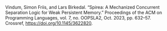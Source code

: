 Vindum, Simon Friis, and Lars Birkedal. “Spirea: A Mechanized Concurrent Separation Logic for Weak Persistent Memory.” Proceedings of the ACM on Programming Languages, vol. 7, no. OOPSLA2, Oct. 2023, pp. 632–57. Crossref, <a href='https://doi.org/10.1145/3622820' target='_blank'>https://doi.org/10.1145/3622820</a>.